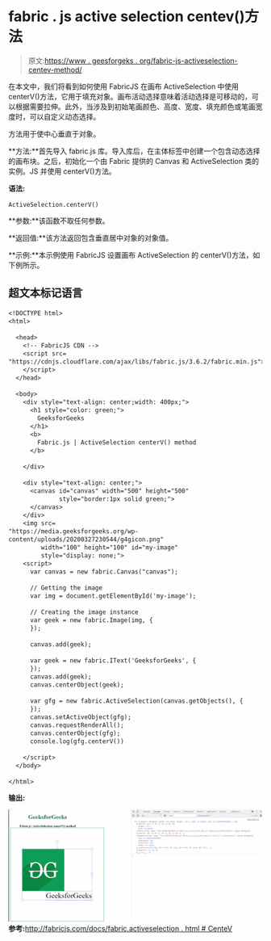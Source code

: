 # fabric . js active selection centev()方法

> 原文:[https://www . geesforgeks . org/fabric-js-activeselection-centev-method/](https://www.geeksforgeeks.org/fabric-js-activeselection-centerv-method/)

在本文中，我们将看到如何使用 FabricJS 在画布 ActiveSelection 中使用 centerV()方法，它用于填充对象。画布活动选择意味着活动选择是可移动的，可以根据需要拉伸。此外，当涉及到初始笔画颜色、高度、宽度、填充颜色或笔画宽度时，可以自定义动态选择。

方法用于使中心垂直于对象。

**方法:**首先导入 fabric.js 库。导入库后，在主体标签中创建一个包含动态选择的画布块。之后，初始化一个由 Fabric 提供的 Canvas 和 ActiveSelection 类的实例。JS 并使用 centerV()方法。

**语法:**

```
ActiveSelection.centerV()
```

**参数:**该函数不取任何参数。

**返回值:**该方法返回包含垂直居中对象的对象值。

**示例:**本示例使用 FabricJS 设置画布 ActiveSelection 的 centerV()方法，如下例所示。

## 超文本标记语言

```
<!DOCTYPE html> 
<html> 

  <head>
    <!-- FabricJS CDN -->
    <script src= 
"https://cdnjs.cloudflare.com/ajax/libs/fabric.js/3.6.2/fabric.min.js"> 
    </script> 
  </head> 

  <body> 
    <div style="text-align: center;width: 400px;"> 
      <h1 style="color: green;"> 
        GeeksforGeeks 
      </h1>
      <b> 
        Fabric.js | ActiveSelection centerV() method 
      </b> 

    </div> 

    <div style="text-align: center;"> 
      <canvas id="canvas" width="500" height="500"
              style="border:1px solid green;"> 
      </canvas> 
    </div> 
    <img src= 
"https://media.geeksforgeeks.org/wp-content/uploads/20200327230544/g4gicon.png"
         width="100" height="100" id="my-image"
         style="display: none;">
    <script> 
      var canvas = new fabric.Canvas("canvas"); 

      // Getting the image 
      var img = document.getElementById('my-image'); 

      // Creating the image instance 
      var geek = new fabric.Image(img, {
      }); 

      canvas.add(geek); 

      var geek = new fabric.IText('GeeksforGeeks', {
      });
      canvas.add(geek);
      canvas.centerObject(geek); 

      var gfg = new fabric.ActiveSelection(canvas.getObjects(), {
      });
      canvas.setActiveObject(gfg);
      canvas.requestRenderAll();
      canvas.centerObject(gfg);
      console.log(gfg.centerV()) 

    </script> 
  </body> 

</html>
```

**输出:**

![](img/7d646d9c3edef268f381b4a001744284.png)
**参考:**[http://fabricjs.com/docs/fabric.activeselection . html # CenteV](http://fabricjs.com/docs/fabric.ActiveSelection.html#centerV)